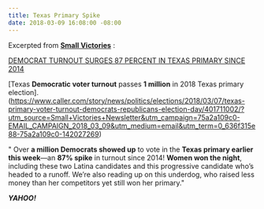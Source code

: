 ```yaml
---
title: Texas Primary Spike
date: 2018-03-09 16:08:00 -08:00
---
```


Excerpted from [**Small Victories**](https://www.celebratesmallvictories.com/) :

[DEMOCRAT TURNOUT SURGES 87 PERCENT IN TEXAS PRIMARY SINCE 2014](http://www.newsweek.com/democrat-turnout-surges-87-texas-primary-2014-834806?utm_source=Small+Victories+Newsletter&utm_campaign=75a2a109c0-EMAIL_CAMPAIGN_2018_03_09&utm_medium=email&utm_term=0_636f315e88-75a2a109c0-142027269)

[Texas **Democratic voter turnout** passes **1 million** in 2018 Texas primary election].(https://www.caller.com/story/news/politics/elections/2018/03/07/texas-primary-voter-turnout-democrats-republicans-election-day/401711002/?utm_source=Small+Victories+Newsletter&utm_campaign=75a2a109c0-EMAIL_CAMPAIGN_2018_03_09&utm_medium=email&utm_term=0_636f315e88-75a2a109c0-142027269)

" Over **a million Democrats showed up** to vote in the **Texas primary earlier this week**—an **87% spike** in turnout since 2014! **Women won the night**, including these two Latina candidates and this progressive candidate who’s headed to a runoff. We’re also reading up on this underdog, who raised less money than her competitors yet still won her primary."

***YAHOO!***


